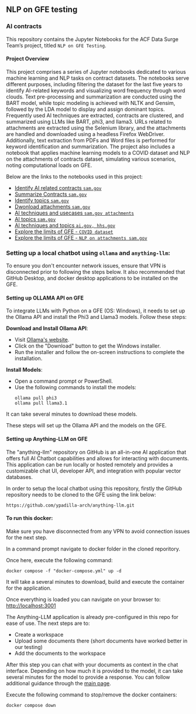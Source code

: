 ## NLP on GFE testing

### **AI contracts**

This repository contains the Jupyter Notebooks for the ACF Data Surge Team’s project, titled `NLP on GFE Testing`.

#### **Project Overview**

This project comprises a series of Jupyter notebooks dedicated to various machine learning and NLP tasks on contract datasets. The notebooks serve different purposes, including filtering the dataset for the last five years to identify AI-related keywords and visualizing word frequency through word clouds. Text pre-processing and summarization are conducted using the BART model, while topic modeling is achieved with NLTK and Gensim, followed by the LDA model to display and assign dominant topics. Frequently used AI techniques are extracted, contracts are clustered, and summarized using LLMs like BART, phi3, and llama3. URLs related to attachments are extracted using the Selenium library, and the attachments are handled and downloaded using a headless Firefox WebDriver. Additionally, text extraction from PDFs and Word files is performed for keyword identification and summarization. The project also includes a notebook that applies machine learning models to a COVID dataset and NLP on the attachments of contracts dataset, simulating various scenarios, noting computational loads on GFE.

Below are the links to the notebooks used in this project:

- [Identify AI related contracts `sam.gov`](https://github.com/HHS/acf-nlp-on-gfe-testing/blob/main/code/Get_AI_contracts_s1.ipynb)
- [Summarize Contracts `sam.gov`](https://github.com/HHS/acf-nlp-on-gfe-testing/blob/main/code/AI_contracts_summarization_s1.ipynb)
- [Identify topics `sam.gov`](https://github.com/HHS/acf-nlp-on-gfe-testing/blob/main/code/AI_contracts_topics_s1.ipynb)
- [Dwonload attachments `sam.gov`](https://github.com/HHS/acf-nlp-on-gfe-testing/blob/main/code/Get_attachments_s2.ipynb)
- [AI techniques and usecases `sam.gov attachments`](https://github.com/HHS/acf-nlp-on-gfe-testing/blob/main/code/use_cases_topics_sam_attachments_s3.ipynb)
- [AI topics `sam.gov`](https://github.com/HHS/acf-nlp-on-gfe-testing/blob/main/code/use_cases_topics_sam_csv_s3.ipynb)
- [AI techniques and topics `ai.gov, hhs.gov`](https://github.com/HHS/acf-nlp-on-gfe-testing/blob/main/code/use_cases_topics_s3.ipynb)
- [Explore the limits of GFE - `COVID dataset`](https://github.com/HHS/acf-nlp-on-gfe-testing/blob/main/code/NLP_GFElimits_Covid_s1.ipynb)
- [Explore the limits of GFE - `NLP on attachments sam.gov`](https://github.com/HHS/acf-nlp-on-gfe-testing/blob/main/code/NLP_GFElimits_AIcontracts_s2.ipynb)

### Setting up a local chatbot using `ollama` and `anything-llm`:

To ensure you don't encounter network issues, ensure that VPN is disconnected prior to following the steps below. It also recommended that GitHub Desktop, and docker desktop applications to be installed on the GFE.

#### Setting up OLLAMA API on GFE

To integrate LLMs with Python on a GFE (OS: Windows), it needs to set up the Ollama API and install the Phi3 and Llama3 models. Follow these steps:

**Download and Install Ollama API**:

- Visit [Ollama&#39;s website](https://www.ollama.com/).
- Click on the "Download" button to get the Windows installer.
- Run the installer and follow the on-screen instructions to complete the installation.

**Install Models**:

- Open a command prompt or PowerShell.
- Use the following commands to install the models:
  ```
  ollama pull phi3
  ollama pull llama3.1
  ```

It can take several minutes to download these models.

These steps will set up the Ollama API and the models on the GFE.

#### Setting up Anything-LLM on GFE

The "anything-llm" repository on GitHub is an all-in-one AI application that offers full AI Chatbot capabilities and allows for interacting with documents. This application can be run locally or hosted remotely and provides a customizable chat UI, developer API, and integration with popular vector databases.

In order to setup the local chatbot using this repository, firstly the GitHub repository needs to be cloned to the GFE using the link below:

    https://github.com/ypadilla-arch/anything-llm.git

#### To run this docker:

Make sure you have disconnected from any VPN to avoid connection issues for the next step.

In a command prompt navigate to docker folder in the cloned reporitory.

Once here, execute the following command:

```shell
docker compose -f "docker-compose.yml" up -d
```

It will take a several minutes to download, build and execute the container for the application.

Once everything is loaded you can navigate on your browser to: [http://localhost:3001](http://localhost:3001)

The Anything-LLM application is already pre-configured in this repo for ease of use. The next steps are to:

* Create a workspace
* Upload some documents there (short documents have worked better in our testing)
* Add the documents to the workspace

After this step you can chat with your documents as context in the chat interface. Depending on how much it is provided to the model, it can take several minutes for the model to provide a response. You can follow additional guidance through the [main page](https://github.com/ypadilla-arch/anything-llm).

Execute the following command to stop/remove the docker containers:

```shell
docker compose down
```
